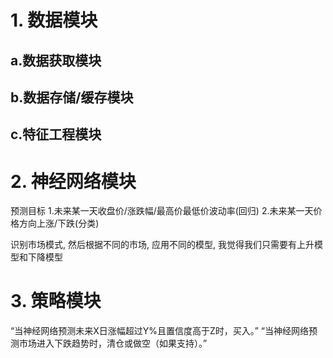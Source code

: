 # 1. 数据模块
## a.数据获取模块
## b.数据存储/缓存模块
## c.特征工程模块


# 2. 神经网络模块

预测目标
1.未来某一天收盘价/涨跌幅/最高价最低价波动率(回归)
2.未来某一天价格方向上涨/下跌(分类)


识别市场模式, 然后根据不同的市场, 应用不同的模型, 我觉得我们只需要有上升模型和下降模型


# 3. 策略模块
“当神经网络预测未来X日涨幅超过Y%且置信度高于Z时，买入。”
“当神经网络预测市场进入下跌趋势时，清仓或做空（如果支持）。”




